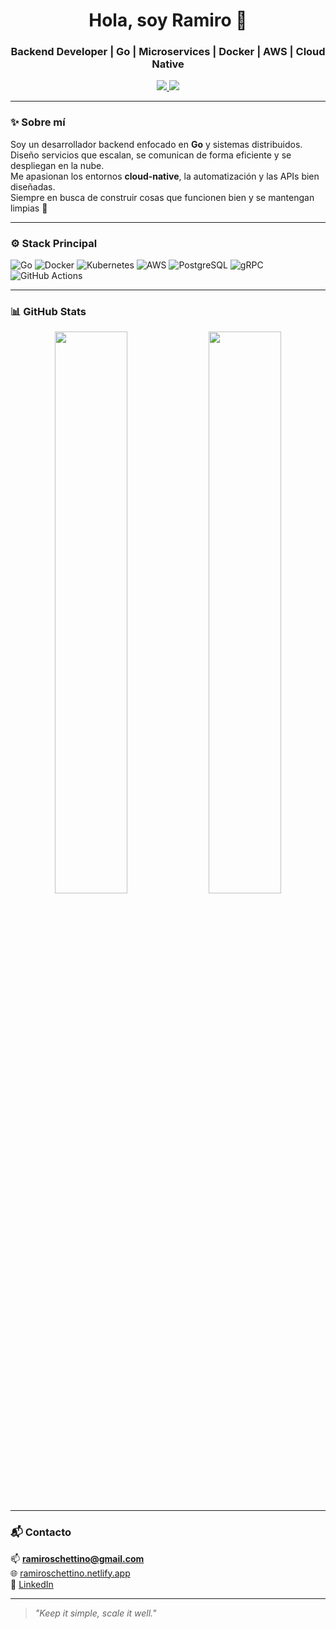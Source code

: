 <h1 align="center">Hola, soy Ramiro 👋</h1>
<h3 align="center">Backend Developer | Go | Microservices | Docker | AWS | Cloud Native</h3>

<p align="center">
  <a href="https://ramiroschettino.netlify.app/" target="_blank">
    <img src="https://img.shields.io/badge/Portafolio-000?style=for-the-badge&logo=vercel&logoColor=white" />
  </a>
  <a href="https://www.linkedin.com/in/ramiroschettino/" target="_blank">
    <img src="https://img.shields.io/badge/LinkedIn-0077B5?style=for-the-badge&logo=linkedin&logoColor=white" />
  </a>
</p>

---

### ✨ Sobre mí

Soy un desarrollador backend enfocado en **Go** y sistemas distribuidos.  
Diseño servicios que escalan, se comunican de forma eficiente y se despliegan en la nube.  
Me apasionan los entornos **cloud-native**, la automatización y las APIs bien diseñadas.  
Siempre en busca de construir cosas que funcionen bien y se mantengan limpias 🧼

---

### ⚙️ Stack Principal

![Go](https://img.shields.io/badge/Go-00ADD8?style=for-the-badge&logo=go&logoColor=white)
![Docker](https://img.shields.io/badge/Docker-2496ED?style=for-the-badge&logo=docker&logoColor=white)
![Kubernetes](https://img.shields.io/badge/Kubernetes-326CE5?style=for-the-badge&logo=kubernetes&logoColor=white)
![AWS](https://img.shields.io/badge/AWS-FF9900?style=for-the-badge&logo=amazonaws&logoColor=white)
![PostgreSQL](https://img.shields.io/badge/PostgreSQL-336791?style=for-the-badge&logo=postgresql&logoColor=white)
![gRPC](https://img.shields.io/badge/gRPC-3A3A3A?style=for-the-badge&logo=grpc&logoColor=white)
![GitHub Actions](https://img.shields.io/badge/GitHub_Actions-2088FF?style=for-the-badge&logo=github-actions&logoColor=white)

---

### 📊 GitHub Stats

<p align="center">
  <img src="https://github-readme-stats.vercel.app/api?username=ramiroschettino&show_icons=true&theme=tokyonight" width="48%" />
  <img src="https://github-readme-streak-stats.herokuapp.com?user=ramiroschettino&theme=tokyonight&hide_border=false" width="48%" />
</p>

---

### 📬 Contacto

📫 **ramiroschettino@gmail.com**  
🌐 [ramiroschettino.netlify.app](https://ramiroschettino.netlify.app)  
🔗 [LinkedIn](https://www.linkedin.com/in/ramiroschettino/)

---

> *"Keep it simple, scale it well."*


